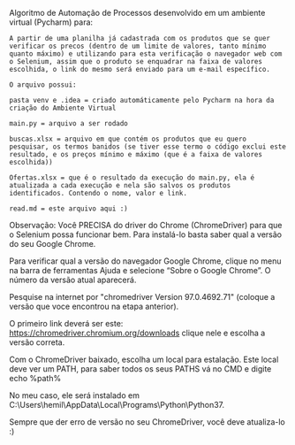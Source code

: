 Algoritmo de Automação de Processos desenvolvido em um ambiente virtual (Pycharm) para:

    A partir de uma planilha já cadastrada com os produtos que se quer verificar os precos (dentro de um limite de valores, tanto mínimo quanto máximo) e utilizando para esta verificação o navegador web com o Selenium, assim que o produto se enquadrar na faixa de valores escolhida, o link do mesmo será enviado para um e-mail específico.

    O arquivo possui:        

    pasta venv e .idea = criado automáticamente pelo Pycharm na hora da criação do Ambiente Virtual

    main.py = arquivo a ser rodado

    buscas.xlsx = arquivo em que contém os produtos que eu quero pesquisar, os termos banidos (se tiver esse termo o código exclui este resultado, e os preços mínimo e máximo (que é a faixa de valores escolhida))

    Ofertas.xlsx = que é o resultado da execução do main.py, ela é atualizada a cada execução e nela são salvos os produtos identificados. Contendo o nome, valor e link.

    read.md = este arquivo aqui :)

Observação:
Você PRECISA do driver do Chrome (ChromeDriver) para que o Selenium possa funcionar bem. Para instalá-lo basta saber qual a versão do seu Google Chrome.

Para verificar qual a versão do navegador Google Chrome, clique no menu na barra de ferramentas Ajuda e selecione “Sobre o Google Chrome”. O número da versão atual aparecerá.

Pesquise na internet por "chromedriver Version 97.0.4692.71" (coloque a versão que voce encontrou na etapa anterior).

O primeiro link deverá ser este: https://chromedriver.chromium.org/downloads clique nele e escolha a versão correta.

Com o ChromeDriver baixado, escolha um local para estalação. Este local deve ver um PATH, para saber todos os seus PATHS vá no CMD e digite echo %path%

No meu caso, ele será instalado em C:\Users\hemil\AppData\Local\Programs\Python\Python37.

Sempre que der erro de versão no seu ChromeDriver, você deve atualiza-lo :)